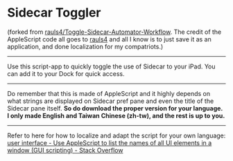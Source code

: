 # Sidecar Toggler
(forked from [rauls4/Toggle-Sidecar-Automator-Workflow](https://github.com/rauls4/Toggle-Sidecar-Automator-Workflow). The credit of the AppleScript code all goes to [rauls4](https://github.com/rauls4) and all I know is to just save it as an application, and done localization for my compatriots.) 

---

Use this script-app to quickly toggle the use of Sidecar to your iPad. You can add it to your Dock for quick access.

---

Do remember that this is made of AppleScript and it highly depends on what strings are displayed on Sidecar pref pane and even the title of the Sidecar pane itself. **So do download the proper version for your language. I only made English and Taiwan Chinese (zh-tw), and the rest is up to you.**

---

Refer to here for how to localize and adapt the script for your own language: [user interface - Use AppleScript to list the names of all UI elements in a window (GUI scripting) - Stack Overflow](https://stackoverflow.com/questions/42231133/use-applescript-to-list-the-names-of-all-ui-elements-in-a-window-gui-scripting)